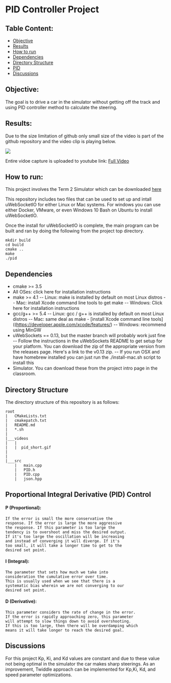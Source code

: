 # PID Controller Project

## Table Content: ##
- [Objective](#objective)
- [Results](#results)
- [How to run](#howto)
- [Dependencies](#dependency)
- [Directory Structure](#structure)
- [PID](#pid)
- [Discussions](#discussion)


## Objective: <a name="objective"></a>

The goal is to drive a car in the simulator without getting off the track and using PID controller method to calculate the steering. 

## Results: <a name="results"></a>

Due to the size limitation of github only small size of the video is part of the github repository and the video clip is playing below.

![](videos/pid_short.gif)

Entire vidoe capture is uploaded to youtube link: [Full Video](https://www.youtube.com/watch?v=Z5yJ4A_PVjw&feature=youtu.be)


## How to run: <a name="howto"></a>

This project involves the Term 2 Simulator which can be downloaded [here](https://github.com/udacity/self-driving-car-sim/releases)

This repository includes two files that can be used to set up and intall uWebSocketIO for either Linux or Mac systems. For windows you can use either Docker, VMware, or even Windows 10 Bash on Ubuntu to install uWebSocketIO.

Once the install for uWebSocketIO is complete, the main program can be built and ran by doing the following from the project top directory.

	mkdir build
	cd build
	cmake ..
	make
	./pid

## Dependencies <a name="dependency"></a>

- cmake >= 3.5
- All OSes: click here for installation instructions
- make >= 4.1
-- Linux: make is installed by default on most Linux distros
-- Mac: install Xcode command line tools to get make
-- Windows: Click here for installation instructions
- gcc/g++ >= 5.4
-- Linux: gcc / g++ is installed by default on most Linux distros
-- Mac: same deal as make - [install Xcode command line tools]((https://developer.apple.com/xcode/features/)
-- Windows: recommend using MinGW
- uWebSockets == 0.13, but the master branch will probably work just fine
-- Follow the instructions in the uWebSockets README to get setup for your platform. You can download the zip of the appropriate version from the releases page. Here's a link to the v0.13 zip.
-- If you run OSX and have homebrew installed you can just run the ./install-mac.sh script to install this
- Simulator. You can download these from the project intro page in the classroom.
	
## Directory Structure <a name="structure"></a>
The directory structure of this repository is as follows:

```
root
|   CMakeLists.txt
|   cmakepatch.txt
|   README.md
|   *.sh
|
|___videos
|   |
|   |  pid_short.gif
|
|
|___src
    |   main.cpp
    |   PID.h
    |   PID.cpp
    |   json.hpp
```

## Proportional Integral Derivative (PID) Control <a name="pid"></a>

#### P (Proportional):

	If the error is small the more conservative the 
	response. If the error is large the more aggressive 
	the response. If this parameter is too large the 
	tendency is to overshoot and miss the desired output.
	If it's too large the oscillation will be increasing 
	and instead of converging it will diverge. If it's 
	too small, it will take a longer time to get to the 
	desired set point.

#### I (Integral):

	The parameter that sets how much we take into 
	consideration the cumulative error over time. 
	This is usually used when we see that there is a 
	systematic bias wherein we are not converging to our 
	desired set point. 

#### D (Derivative):

	This parameter considers the rate of change in the error. 
	If the error is rapidly approaching zero, this parameter 
	will attempt to slow things down to avoid overshooting. 
	If this is too large, then there will be overdamping which
	means it will take longer to reach the desired goal. 

## Discussions <a name="discussions"></a>

For this project Kp, Ki, and Kd values are constant and due to these value not being optimal in the simulator the car makes sharp steerings. As an improvement, Twiddle approach can be implemented for Kp,Ki, Kd, and speed parameter optimizations. 



